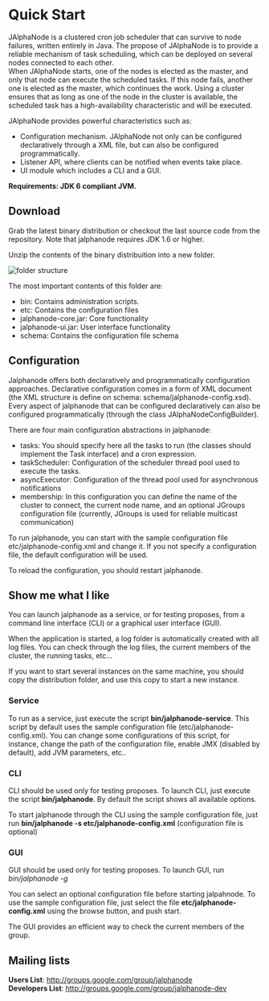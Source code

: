 # Quick Start

JAlphaNode is a clustered cron job scheduler that can survive to node failures, written entirely in Java. The propose of JAlphaNode is to provide a reliable mechanism of task scheduling, which can be deployed on several nodes connected to each other.  
When JAlphaNode starts, one of the nodes is elected as the master, and only that node can execute the scheduled tasks. If this node fails, another one is elected as the master, which continues the work. Using a cluster ensures that as long as one of the node in the cluster is available, the scheduled task has a high-availability characteristic and will be executed.

JAlphaNode provides powerful characteristics such as:

 - Configuration mechanism. JAlphaNode not only can be configured declaratively through a XML file, but can also be configured programmatically.
 - Listener API, where clients can be notified when events take place.
 - UI module which includes a CLI and a GUI.

**Requirements: JDK 6 compliant JVM.**

## Download

Grab the latest binary distribution or checkout the last source code from the repository. Note that jalphanode requires JDK 1.6 or higher.

Unzip the contents of the binary distribuition into a new folder.

![folder structure](img/folder-structure.png)

The most important contents of this folder are:
* bin: Contains administration scripts.
* etc: Contains the configuration files
* jalphanode-core.jar: Core functionality
* jalphanode-ui.jar: User interface functionality
* schema: Contains the configuration file schema

## Configuration

Jalphanode offers both declaratively and programmatically configuration approaches. Declarative configuration comes in a form of XML document (the XML structure is define on schema: schema/jalphanode-config.xsd). Every aspect of jalphanode that can be configured declaratively can also be configured programmatically (through the class JAlphaNodeConfigBuilder).

There are four main configuration abstractions in jalphanode:
* tasks: You should specify here all the tasks to run (the classes should implement the Task interface) and a cron expression.
* taskScheduler: Configuration of the scheduler thread pool used to execute the tasks.
* asyncExecutor: Configuration of the thread pool used for asynchronous notifications
* membership: In this configuration you can define the name of the cluster to connect, the current node name, and an optional JGroups configuration file (currently, JGroups is used for reliable multicast communication)

To run jalphanode, you can start with the sample configuration file etc/jalphanode-config.xml and change it. If you not specify a configuration file, the default configuration will be used.

To reload the configuration, you should restart jalphanode.

## Show me what I like

You can launch jalphanode as a service, or for testing proposes, from a command line interface (CLI) or a graphical user interface (GUI).

When the application is started, a log folder is automatically created with all log files. You can check through the log files, the current members of the cluster, the running tasks, etc...

If you want to start several instances on the same machine, you should copy the distribution folder, and use this copy to start a new instance.

### Service

To run as a service, just execute the script **bin/jalphanode-service**. This script by default uses the sample configuration file (etc/jalphanode-config.xml). You can change some configurations of this script, for instance, change the path of the configuration file, enable JMX (disabled by default), add JVM parameters, etc..

### CLI

CLI should be used only for testing proposes. To launch CLI, just execute the script **bin/jalphanode**. By default the script shows all available options.

To start jalphanode through the CLI using the sample configuration file, just run **bin/jalphanode -s etc/jalphanode-config.xml** (configuration file is optional)

### GUI

GUI should be used only for testing proposes. To launch GUI, run *bin/jalphanode -g*

You can select an optional configuration file before starting jalpahnode. To use the sample configuration file, just select the file **etc/jalphanode-config.xml** using the browse button, and push start.

The GUI provides an efficient way to check the current members of the group.

## Mailing lists

**Users List**: http://groups.google.com/group/jalphanode  
**Developers List**: http://groups.google.com/group/jalphanode-dev
